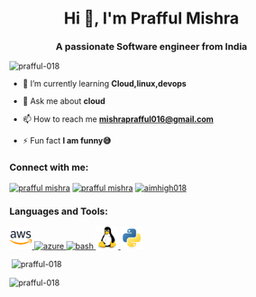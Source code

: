 <h1 align="center">Hi 👋, I'm Prafful Mishra</h1>
<h3 align="center">A passionate Software engineer from India</h3>

<p align="left"> <img src="https://komarev.com/ghpvc/?username=prafful-018&label=Profile%20views&color=0e75b6&style=flat" alt="prafful-018" /> </p>

- 🌱 I’m currently learning **Cloud,linux,devops**

- 💬 Ask me about **cloud**

- 📫 How to reach me **mishraprafful016@gmail.com**

- ⚡ Fun fact **I am funny😅**

<h3 align="left">Connect with me:</h3>
<p align="left">
<a href="https://linkedin.com/in/prafful mishra" target="blank"><img align="center" src="https://raw.githubusercontent.com/rahuldkjain/github-profile-readme-generator/master/src/images/icons/Social/linked-in-alt.svg" alt="prafful mishra" height="30" width="40" /></a>
<a href="https://fb.com/prafful mishra" target="blank"><img align="center" src="https://raw.githubusercontent.com/rahuldkjain/github-profile-readme-generator/master/src/images/icons/Social/facebook.svg" alt="prafful mishra" height="30" width="40" /></a>
<a href="https://instagram.com/aimhigh018" target="blank"><img align="center" src="https://raw.githubusercontent.com/rahuldkjain/github-profile-readme-generator/master/src/images/icons/Social/instagram.svg" alt="aimhigh018" height="30" width="40" /></a>
</p>

<h3 align="left">Languages and Tools:</h3>
<p align="left"> <a href="https://aws.amazon.com" target="_blank" rel="noreferrer"> <img src="https://raw.githubusercontent.com/devicons/devicon/master/icons/amazonwebservices/amazonwebservices-original-wordmark.svg" alt="aws" width="40" height="40"/> </a> <a href="https://azure.microsoft.com/en-in/" target="_blank" rel="noreferrer"> <img src="https://www.vectorlogo.zone/logos/microsoft_azure/microsoft_azure-icon.svg" alt="azure" width="40" height="40"/> </a> <a href="https://www.gnu.org/software/bash/" target="_blank" rel="noreferrer"> <img src="https://www.vectorlogo.zone/logos/gnu_bash/gnu_bash-icon.svg" alt="bash" width="40" height="40"/> </a> <a href="https://www.linux.org/" target="_blank" rel="noreferrer"> <img src="https://raw.githubusercontent.com/devicons/devicon/master/icons/linux/linux-original.svg" alt="linux" width="40" height="40"/> </a> <a href="https://www.python.org" target="_blank" rel="noreferrer"> <img src="https://raw.githubusercontent.com/devicons/devicon/master/icons/python/python-original.svg" alt="python" width="40" height="40"/> </a> </p>

<p>&nbsp;<img align="center" src="https://github-readme-stats.vercel.app/api?username=prafful-018&show_icons=true&locale=en" alt="prafful-018" /></p>

<p><img align="center" src="https://github-readme-streak-stats.herokuapp.com/?user=prafful-018&" alt="prafful-018" /></p>

